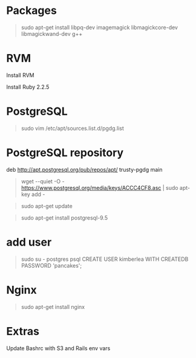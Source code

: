 Packages
========

> sudo apt-get install libpq-dev imagemagick libmagickcore-dev libmagickwand-dev g++

RVM
====

Install RVM

Install Ruby 2.2.5

PostgreSQL
===========

> sudo vim /etc/apt/sources.list.d/pgdg.list

# PostgreSQL repository
deb http://apt.postgresql.org/pub/repos/apt/ trusty-pgdg main

> wget --quiet -O - https://www.postgresql.org/media/keys/ACCC4CF8.asc | sudo apt-key add -

> sudo apt-get update

> sudo apt-get install postgresql-9.5

# add user

> sudo su - postgres
> psql
> CREATE USER kimberlea WITH CREATEDB PASSWORD 'pancakes';

Nginx
=====

> sudo apt-get install nginx

Extras
======

Update Bashrc with S3 and Rails env vars

